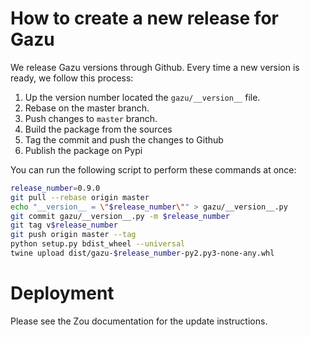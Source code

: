 # How to create a new release for Gazu

We release Gazu versions through Github. Every time a new version is ready, we
follow this process:

1. Up the version number located the `gazu/__version__` file.
2. Rebase on the master branch.
2. Push changes to `master` branch.
3. Build the package from the sources
4. Tag the commit and push the changes to Github
5. Publish the package on Pypi

You can run the following script to perform these commands at once:

```bash
release_number=0.9.0
git pull --rebase origin master
echo "__version__ = \"$release_number\"" > gazu/__version__.py
git commit gazu/__version__.py -m $release_number
git tag v$release_number
git push origin master --tag
python setup.py bdist_wheel --universal
twine upload dist/gazu-$release_number-py2.py3-none-any.whl
```

# Deployment

Please see the Zou documentation for the update instructions.
